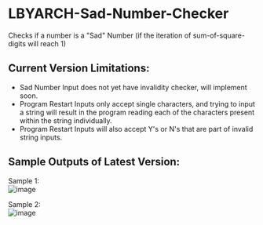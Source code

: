 # LBYARCH-Sad-Number-Checker
Checks if a number is a "Sad" Number (if the iteration of sum-of-square-digits will reach 1)

## Current Version Limitations:
- Sad Number Input does not yet have invalidity checker, will implement soon.
- Program Restart Inputs only accept single characters, and trying to input a string will result in the program reading each of the characters present within the string individually.
- Program Restart Inputs will also accept Y's or N's that are part of invalid string inputs.

## Sample Outputs of Latest Version:
Sample 1:\
![image](https://github.com/yuuungch/LBYARCH-Sad-Number-Checker/assets/105798512/6aaa1a9c-47d7-4eaa-8877-ee86bc40e8f5)

Sample 2:\
![image](https://github.com/yuuungch/LBYARCH-Sad-Number-Checker/assets/105798512/089dd991-76ad-4e17-890e-76b09af295e7)

